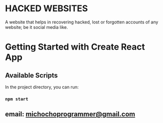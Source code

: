 # HACKED WEBSITES

A website that helps in recovering hacked, lost or forgotten accounts  of any website; be it social media like.


# Getting Started with Create React App

## Available Scripts

In the project directory, you can run:

### `npm start`

## email: michochoprogrammer@gmail.com